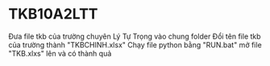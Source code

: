 # TKB10A2LTT

Đưa file tkb của trường chuyên Lý Tự Trọng vào chung folder
Đổi tên file tkb của trường thành "TKBCHINH.xlsx"
Chạy file python bằng "RUN.bat"
mở file "TKB.xlxs" lên và có thành quả
